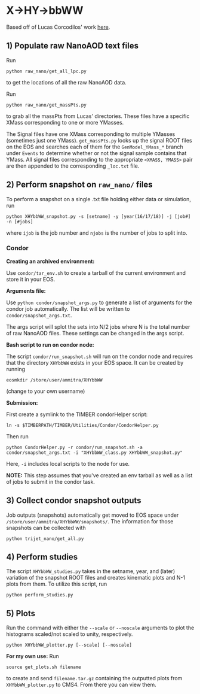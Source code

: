 # X->HY->bbWW
Based off of Lucas Corcodilos' work [here](https://github.com/lcorcodilos/TopHBoostedAllHad).

## 1) Populate raw NanoAOD text files
Run
 
```
python raw_nano/get_all_lpc.py
``` 

to get the locations of all the raw NanoAOD data.

Run 

```
python raw_nano/get_massPts.py
```

to grab all the massPts from Lucas' directories. These files have a specific XMass corresponding to one or more YMasses.

The Signal files have one XMass corresponding to multiple YMasses (sometimes just one YMass). `get_massPts.py` looks up the signal ROOT files on the EOS and searches each of them for the `GenModel_YMass_*` branch under `Events` to determine whether or not the signal sample contains that YMass. All signal files corresponding to the appropriate `<XMASS, YMASS>` pair are then appended to the corresponding `_loc.txt` file. 

## 2) Perform snapshot on `raw_nano/` files
To perform a snapshot on a single .txt file holding either data or simulation, run

```
python XHYbbWW_snapshot.py -s [setname] -y [year(16/17/18)] -j [job#] -n [#jobs]
```

where `ijob` is the job number and `njobs` is the number of jobs to split into.

### **Condor**

**Creating an archived environment:**

Use `condor/tar_env.sh` to create a tarball of the current environment and store it in your EOS.

**Arguments file:**

Use `python condor/snapshot_args.py` to generate a list of arguments for the condor job automatically. The list will be written to `condor/snapshot_args.txt`.

The args script will splot the sets into N/2 jobs where N is the total number of raw NanoAOD files. These settings can be changed in the args script.

**Bash script to run on condor node:**

The script `condor/run_snapshot.sh` will run on the condor node and requires that the directory `XHYbbWW` exists in your EOS space. It can be created by running

```
eosmkdir /store/user/ammitra/XHYbbWW
```

(change to your own username)

**Submission:**

First create a symlink to the TIMBER condorHelper script:

```
ln -s $TIMBERPATH/TIMBER/Utilities/Condor/CondorHelper.py
```

Then run 

```
python CondorHelper.py -r condor/run_snapshot.sh -a condor/snapshot_args.txt -i "XHYbbWW_class.py XHYbbWW_snapshot.py"
```

Here, `-i` includes local scripts to the node for use.


**NOTE:** This step assumes that you've created an env tarball as well as a list of jobs to submit in the condor task.

## 3) Collect condor snapshot outputs
Job outputs (snapshots) automatically get moved to EOS space under `/store/user/ammitra/XHYbbWW/snapshots/`. The information for those snapshots can be collected with 

```
python trijet_nano/get_all.py
```

## 4) Perform studies 

The script `XHYbbWW_studies.py` takes in the setname, year, and (later) variation of the snapshot ROOT files and creates kinematic plots and N-1 plots from them. To utilize this script, run 

```
python perform_studies.py
```

## 5) Plots

Run the command with either the `--scale` or `--noscale` arguments to plot the histograms scaled/not scaled to unity, respectively.

```
python XHYbbWW_plotter.py [--scale] [--noscale]
```

**For my own use:** Run 

```
source get_plots.sh filename
```

to create and send `filename.tar.gz` containing the outputted plots from `XHYbbWW_plotter.py` to CMS4. From there you can view them. 
